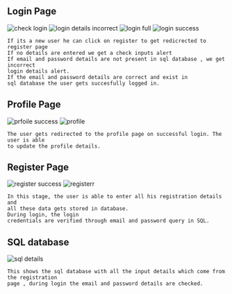 ## Login Page

![check login](https://user-images.githubusercontent.com/130310215/230828256-b27c36a8-eb03-47df-aee4-7b2fcfcd5f90.png)
![login details incorrect](https://user-images.githubusercontent.com/130310215/230828268-5ea0bd7d-1160-43db-a74c-baf5acdd9213.png)
![login full](https://user-images.githubusercontent.com/130310215/230828277-258bd8f0-d9ac-4ee1-84ea-a9a35ff9f1f2.png)
![login success](https://user-images.githubusercontent.com/130310215/230828286-27eb8f26-108e-42f8-b295-1a1eb431f1d9.png)

```text
If its a new user he can click on register to get redicrected to register page
If no details are entered we get a check inputs alert
If email and password details are not present in sql database , we get incorrect 
login details alert.
If the email and password details are correct and exist in  
sql database the user gets succesfully logged in.
```

## Profile Page

![prfoile success](https://user-images.githubusercontent.com/130310215/230828289-b3448eaf-1aa0-4739-9ab0-c0c59e9d097a.png)
![profile](https://user-images.githubusercontent.com/130310215/230828293-79299ff0-2558-4159-b5d7-a85b3985786b.png)

```text
The user gets redirected to the profile page on successful login. The user is able
to update the profile details.
```

## Register Page

![register success](https://user-images.githubusercontent.com/130310215/230828297-665e1b6d-79b5-4802-bdd6-e5578fa17554.png)
![registerr](https://user-images.githubusercontent.com/130310215/230831317-2add2afe-1b97-4bc3-8f97-048e359ded18.png)
```text
In this stage, the user is able to enter all his registration details and 
all these data gets stored in database. 
During login, the login 
credentials are verified through email and password query in SQL. 
```

## SQL database

![sql details](https://user-images.githubusercontent.com/130310215/230830640-f3c6349b-72c4-4a9a-a149-27a6619349b7.png)

```text
This shows the sql database with all the input details which come from the registration 
page , during login the email and password details are checked.
```